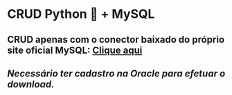 # CRUD Python 🐍 + MySQL

CRUD apenas com o conector baixado do próprio site oficial MySQL:
[Clique aqui](https://dev.mysql.com/downloads/connector/python/)
---
_**Necessário ter cadastro na Oracle para efetuar o download.**_
---
 
